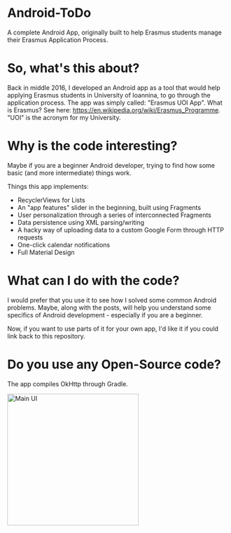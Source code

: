 # Android-ToDo
A complete Android App, originally built to help Erasmus students manage their Erasmus Application Process.

# So, what's this about?
Back in middle 2016, I developed an Android app as a tool that would help applying Erasmus students in University of Ioannina, to go through the application process. The app was simply called: "Erasmus UOI App". What is Erasmus? See here: https://en.wikipedia.org/wiki/Erasmus_Programme. "UOI" is the acronym for my University.

# Why is the code interesting?
Maybe if you are a beginner Android developer, trying to find how some basic (and more intermediate) things work.

Things this app implements:
- RecyclerViews for Lists
- An "app features" slider in the beginning, built using Fragments
- User personalization through a series of interconnected Fragments
- Data persistence using XML parsing/writing
- A hacky way of uploading data to a custom Google Form through HTTP requests
- One-click calendar notifications
- Full Material Design

# What can I do with the code?
I would prefer that you use it to see how I solved some common Android problems. Maybe, along with the posts, will help you understand some specifics of Android development - especially if you are a beginner.

Now, if you want to use parts of it for your own app, I'd like it if you could link back to this repository.

# Do you use any Open-Source code?
The app compiles OkHttp through Gradle. 

<img src="http://i.imgur.com/5dftNjM.png" alt="Main UI" width="300px"/>

